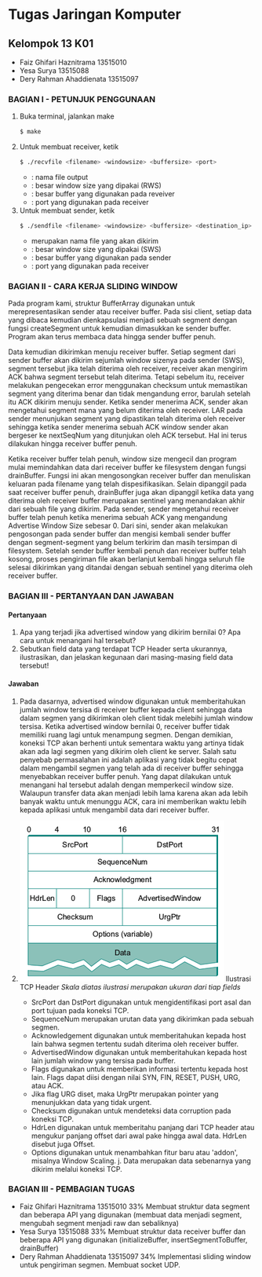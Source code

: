 # Tugas Jaringan Komputer
## Kelompok 13 K01

 - Faiz Ghifari Haznitrama  13515010
 - Yesa Surya               13515088
 - Dery Rahman Ahaddienata  13515097

### BAGIAN I - PETUNJUK PENGGUNAAN
1. Buka terminal, jalankan make
    ```sh
    $ make
    ```
2. Untuk membuat receiver, ketik
    ```sh
    $ ./recvfile <filename> <windowsize> <buffersize> <port>
    ```
    - <filename> : nama file output
    - <windowsize> : besar window size yang dipakai (RWS)
    - <buffersize> : besar buffer yang digunakan pada reveiver
    - <port> : port yang digunakan pada receiver
3. Untuk membuat sender, ketik
    ```sh
    $ ./sendfile <filename> <windowsize> <buffersize> <destination_ip> <destination_port>
    ```
    - <filename> merupakan nama file yang akan dikirim
    - <windowsize> : besar window size yang dipakai (SWS)
    - <buffersize> : besar buffer yang digunakan pada sender
    - <port> : port yang digunakan pada receiver

### BAGIAN II - CARA KERJA SLIDING WINDOW
Pada program kami, struktur BufferArray digunakan untuk merepresentasikan sender atau receiver buffer. Pada sisi client, setiap data yang dibaca kemudian dienkapsulasi menjadi sebuah segment dengan fungsi createSegment untuk kemudian dimasukkan ke sender buffer. Program akan terus membaca data hingga sender buffer penuh.

Data kemudian dikirimkan menuju receiver buffer. Setiap segment dari sender buffer akan dikirim sejumlah window sizenya pada sender (SWS), segment tersebut jika telah diterima oleh receiver, receiver akan mengirim ACK bahwa segment tersebut telah diterima. Tetapi sebelum itu, receiver melakukan pengecekan error menggunakan checksum untuk memastikan segment yang diterima benar dan tidak mengandung error, barulah setelah itu ACK dikirim menuju sender. Ketika sender menerima ACK, sender akan mengetahui segment mana yang belum diterima oleh receiver. LAR pada sender menunjukan segment yang dipastikan telah diterima oleh receiver sehingga ketika sender menerima sebuah ACK window sender akan bergeser ke nextSeqNum yang ditunjukan oleh ACK tersebut. Hal ini terus dilakukan hingga receiver buffer penuh.

Ketika receiver buffer telah penuh, window size mengecil dan program mulai memindahkan data dari receiver buffer ke filesystem dengan fungsi drainBuffer. Fungsi ini akan mengosongkan receiver buffer dan menuliskan keluaran pada filename yang telah dispesifikasikan. Selain dipanggil pada saat receiver buffer penuh, drainBuffer juga akan dipanggil ketika data yang diterima oleh receiver buffer merupakan sentinel yang menandakan akhir dari sebuah file yang dikirim. Pada sender, sender mengetahui receiver buffer telah penuh ketika menerima sebuah ACK yang mengandung Advertise Window Size sebesar 0. Dari sini, sender akan melakukan pengosongan pada sender buffer dan mengisi kembali sender buffer dengan segment-segment yang belum terkirim dan masih tersimpan di filesystem. Setelah sender buffer kembali penuh dan receiver buffer telah kosong, proses pengiriman file akan berlanjut kembali hingga seluruh file selesai dikirimkan yang ditandai dengan sebuah sentinel yang diterima oleh receiver buffer.

### BAGIAN III - PERTANYAAN DAN JAWABAN
#### Pertanyaan
1. Apa yang terjadi jika advertised window yang dikirim bernilai 0? Apa cara untuk menangani hal tersebut?
2. Sebutkan field data yang terdapat TCP Header serta ukurannya, ilustrasikan, dan jelaskan kegunaan dari masing-masing field data tersebut!
#### Jawaban
1. Pada dasarnya, advertised window digunakan untuk memberitahukan jumlah window tersisa di receiver buffer kepada client sehingga data dalam segmen yang dikirimkan oleh client tidak melebihi jumlah window tersisa. Ketika advertised window bernilai 0, receiver buffer tidak memiliki ruang lagi untuk menampung segmen. Dengan demikian, koneksi TCP akan berhenti untuk sementara waktu yang artinya tidak akan ada lagi segmen yang dikirim oleh client ke server.
Salah satu penyebab permasalahan ini adalah aplikasi yang tidak begitu cepat dalam mengambil segmen yang telah ada di receiver buffer sehingga menyebabkan receiver buffer penuh. Yang dapat dilakukan untuk menangani hal tersebut adalah dengan memperkecil window size. Walaupun transfer data akan menjadi lebih lama karena akan ada lebih banyak waktu untuk menunggu ACK, cara ini memberikan waktu lebih kepada aplikasi untuk mengambil data dari receiver buffer.

2. ![alt text](tcp.png)
Ilustrasi TCP Header
*Skala diatas ilustrasi merupakan ukuran dari tiap fields*
    - SrcPort dan DstPort digunakan untuk mengidentifikasi port asal dan port tujuan pada koneksi TCP.
    - SequenceNum merupakan urutan data yang dikirimkan pada sebuah segmen.
    - Acknowledgement digunakan untuk memberitahukan kepada host lain bahwa segmen tertentu sudah diterima oleh receiver buffer.
    - AdvertisedWindow digunakan untuk memberitahukan kepada host lain jumlah window yang tersisa pada buffer.
    - Flags digunakan untuk memberikan informasi tertentu kepada host lain. Flags dapat diisi dengan nilai SYN, FIN, RESET, PUSH, URG, atau ACK.
    - Jika flag URG diset, maka UrgPtr merupakan pointer yang menunjukkan data yang tidak urgent.
    - Checksum digunakan untuk mendeteksi data corruption pada koneksi TCP.
    - HdrLen digunakan untuk memberitahu panjang dari TCP header atau mengukur panjang offset dari awal pake hingga awal data. HdrLen disebut juga Offset.
    - Options digunakan untuk menambahkan fitur baru atau 'addon', misalnya Window Scaling.
j. Data merupakan data sebenarnya yang dikirim melalui koneksi TCP.

### BAGIAN III - PEMBAGIAN TUGAS
- Faiz Ghifari Haznitrama 13515010   33%
Membuat struktur data segment dan beberapa API yang digunakan (membuat data menjadi segment, mengubah segment menjadi raw dan sebaliknya)
- Yesa Surya 13515088 33%
Membuat struktur data receiver buffer dan beberapa API yang digunakan (initializeBuffer, insertSegmentToBuffer, drainBuffer)
- Dery Rahman Ahaddienata 13515097 34%
Implementasi sliding window untuk pengiriman segmen. Membuat socket UDP.